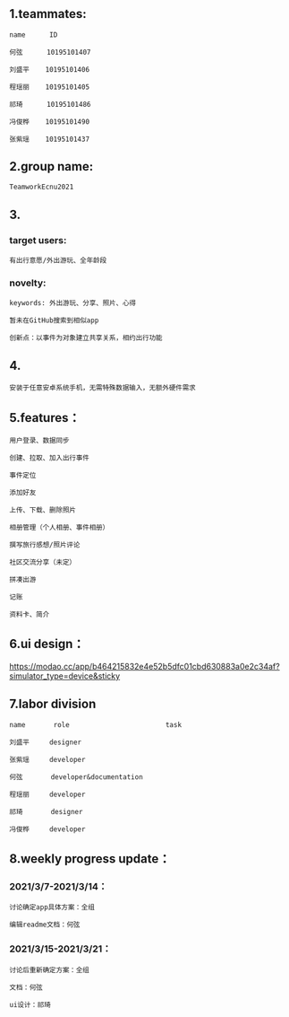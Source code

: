 # 

## 1.teammates:
  
    name      ID
  
    何弦      10195101407
  
    刘盛平    10195101406
  
    程瑶丽    10195101405
  
    祁琦      10195101486
  
    冯俊桦    10195101490
  
    张紫瑶    10195101437

## 2.group name: 

    TeamworkEcnu2021

## 3.

  ### target users:
  
    有出行意愿/外出游玩、全年龄段
  
  ### novelty:
  
    keywords: 外出游玩、分享、照片、心得
    
    暂未在GitHub搜索到相似app
    
    创新点：以事件为对象建立共享关系，相约出行功能

## 4.

    安装于任意安卓系统手机，无需特殊数据输入，无额外硬件需求

## 5.features：
    
    用户登录、数据同步
    
    创建、拉取、加入出行事件
    
    事件定位
    
    添加好友
    
    上传、下载、删除照片
    
    相册管理（个人相册、事件相册）
    
    撰写旅行感想/照片评论
    
    社区交流分享（未定）
    
    拼凑出游
    
    记账
    
    资料卡、简介

## 6.ui design：

https://modao.cc/app/b464215832e4e52b5dfc01cbd630883a0e2c34af?simulator_type=device&sticky

## 7.labor division

    name       role                        task
    
    刘盛平     designer
    
    张紫瑶     developer
    
    何弦       developer&documentation
    
    程瑶丽     developer
    
    祁琦       designer
    
    冯俊桦     developer
    
## 8.weekly progress update：

  ### 2021/3/7-2021/3/14：
    
    讨论确定app具体方案：全组
                    
    编辑readme文档：何弦
  ### 2021/3/15-2021/3/21：
  
    讨论后重新确定方案：全组
    
    文档：何弦
    
    ui设计：祁琦
